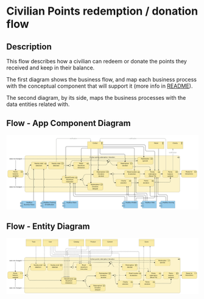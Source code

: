 # Civilian Points redemption / donation flow

## Description


This flow describes how a civilian can redeem or donate the points they received and keep in their balance.

The first diagram shows the business flow, and map each business process with the conceptual component that will support it (more info in [README](/README.md#application-component-collaboration-views)).

The second diagram, by its side, maps the business processes with the data entities related with.

## Flow - App Component Diagram

![Civillian redemption or donation App Component](/Assets/Civilian-points-redemption-donation-Application-Coverage.png)

## Flow - Entity Diagram

![Civilian redemption or donation Entity](/Assets/Civilian-points-redemption-donation-Business-Entities.png)